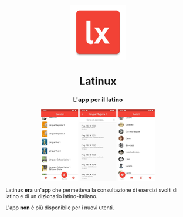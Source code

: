 <p align="center"><img src="https://github.com/mrgian/latinux/raw/master/android/app/src/main/res/mipmap-xxxhdpi/icon_launcher.png" height=150></p>
<h1 align="center">Latinux</h1>
<h3 align="center">
L'app per il latino
</h3>

<p align="center"><img src="https://github.com/mrgian/latinux/raw/master/assets/images/screen.jpg" width="20%">  <img src="https://github.com/mrgian/latinux/raw/master/assets/images/screen1.jpg" width="20%">  <img src="https://github.com/mrgian/latinux/raw/master/assets/images/screen2.jpg" width="20%"></p>

Latinux **era** un'app che permetteva la consultazione di esercizi svolti di latino e di un dizionario latino-italiano.

L'app **non** è più disponibile per i nuovi utenti.
